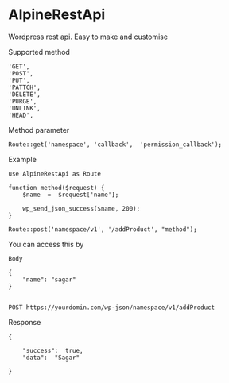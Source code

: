 
# AlpineRestApi

Wordpress rest api. Easy to make and customise

Supported method

    'GET',
    'POST',
    'PUT',
    'PATTCH',
    'DELETE',
    'PURGE',
    'UNLINK',
    'HEAD',


Method parameter 

    Route::get('namespace', 'callback',  'permission_callback');

Example

	use AlpineRestApi as Route 
	
    function method($request) {
	    $name  =  $request['name'];
		
		wp_send_json_success($name, 200);
    }

    Route::post('namespace/v1', '/addProduct', "method");

You can access this by 

	Body
	
    {
	    "name": "sagar"
    }
    
    
    POST https://yourdomin.com/wp-json/namespace/v1/addProduct
Response

    {
    
	    "success":  true,
	    "data":  "Sagar"
    
    }

